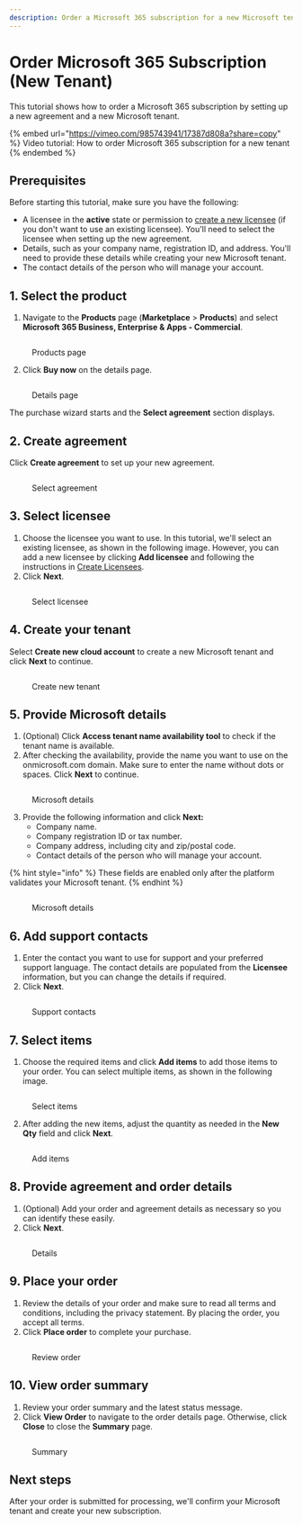 ```yaml
---
description: Order a Microsoft 365 subscription for a new Microsoft tenant.
---
```


# Order Microsoft 365 Subscription (New Tenant)

This tutorial shows how to order a Microsoft 365 subscription by setting up a new agreement and a new Microsoft tenant.

{% embed url="https://vimeo.com/985743941/17387d808a?share=copy" %}
Video tutorial: How to order Microsoft 365 subscription for a new tenant
{% endembed %}

## Prerequisites <a href="#howtoorderamicrosoft365subscriptionforanexistingmicrosofttenant-prerequisites" id="howtoorderamicrosoft365subscriptionforanexistingmicrosofttenant-prerequisites"></a>

Before starting this tutorial, make sure you have the following:

* A licensee in the **active** state or permission to [create a new licensee](../../../platform-modules/settings/licensees/create-licensees.md) (if you don't want to use an existing licensee). You'll need to select the licensee when setting up the new agreement.&#x20;
* Details, such as your company name, registration ID, and address. You'll need to provide these details while creating your new Microsoft tenant.&#x20;
* The contact details of the person who will manage your account.&#x20;

## 1. Select the product

1. Navigate to the **Products** page (**Marketplace** > **Products**) and select **Microsoft 365 Business, Enterprise & Apps - Commercial**.

<figure><img src="../../../.gitbook/assets/image (10).png" alt=""><figcaption><p>Products page</p></figcaption></figure>

2. Click **Buy now** on the details page.

<figure><img src="../../../.gitbook/assets/image (11).png" alt=""><figcaption><p>Details page</p></figcaption></figure>

The purchase wizard starts and the **Select agreement** section displays.

## 2. Create agreement

Click **Create agreement** to set up your new agreement.

<figure><img src="../../../.gitbook/assets/image (20).png" alt=""><figcaption><p>Select agreement</p></figcaption></figure>

## 3. Select licensee

1. Choose the licensee you want to use. In this tutorial, we'll select an existing licensee, as shown in the following image. However, you can add a new licensee by clicking **Add licensee** and following the instructions in [Create Licensees](../../../platform-modules/settings/licensees/create-licensees.md).
2. Click **Next**.&#x20;

<figure><img src="../../../.gitbook/assets/image (21).png" alt=""><figcaption><p>Select licensee</p></figcaption></figure>

## 4. Create your tenant

Select **Create new cloud account** to create a new Microsoft tenant and click **Next** to continue.

<figure><img src="../../../.gitbook/assets/image (22).png" alt=""><figcaption><p>Create new tenant</p></figcaption></figure>

## 5. Provide Microsoft details

1. (Optional) Click **Access tenant name availability tool** to check if the tenant name is available.&#x20;
2. After checking the availability, provide the name you want to use on the onmicrosoft.com domain. Make sure to enter the name without dots or spaces. Click **Next** to continue.&#x20;

<figure><img src="../../../.gitbook/assets/image (19).png" alt=""><figcaption><p>Microsoft details</p></figcaption></figure>

3. Provide the following information and click **Next:**
   * Company name.
   * Company registration ID or tax number.
   * Company address, including city and zip/postal code.
   * Contact details of the person who will manage your account.&#x20;

{% hint style="info" %}
These fields are enabled only after the platform validates your Microsoft tenant.
{% endhint %}

<figure><img src="../../../.gitbook/assets/Details1.png" alt=""><figcaption><p>Microsoft details</p></figcaption></figure>

## 6. Add support contacts

1. Enter the contact you want to use for support and your preferred support language. The contact details are populated from the **Licensee** information, but you can change the details if required.&#x20;
2. Click **Next**.&#x20;

<figure><img src="../../../.gitbook/assets/image (17).png" alt=""><figcaption><p>Support contacts</p></figcaption></figure>

## 7. Select items

1. Choose the required items and click **Add items** to add those items to your order. You can select multiple items, as shown in the following image.

<figure><img src="../../../.gitbook/assets/SelectItems (1).png" alt=""><figcaption><p>Select items</p></figcaption></figure>

2. After adding the new items, adjust the quantity as needed in the **New Qty** field and click **Next**.

<figure><img src="../../../.gitbook/assets/SelectItems1.png" alt=""><figcaption><p>Add items</p></figcaption></figure>

## 8. Provide agreement and order details

1. (Optional) Add your order and agreement details as necessary so you can identify these easily.&#x20;
2. Click **Next**.

<figure><img src="../../../.gitbook/assets/image (14).png" alt=""><figcaption><p>Details</p></figcaption></figure>

## 9. Place your order

1. Review the details of your order and make sure to read all terms and conditions, including the privacy statement. By placing the order, you accept all terms.
2. Click **Place order** to complete your purchase.

<figure><img src="../../../.gitbook/assets/Review (1).png" alt=""><figcaption><p>Review order</p></figcaption></figure>

## 10. View order summary

1. Review your order summary and the latest status message.&#x20;
2. Click **View Order** to navigate to the order details page. Otherwise, click **Close** to close the **Summary** page.

<figure><img src="../../../.gitbook/assets/Summary.png" alt=""><figcaption><p>Summary</p></figcaption></figure>

## Next steps

After your order is submitted for processing, we'll confirm your Microsoft tenant and create your new subscription.&#x20;
